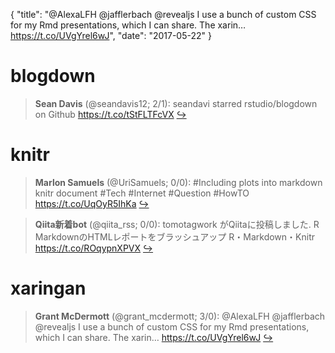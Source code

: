 {
  "title": "@AlexaLFH @jafflerbach @revealjs I use a bunch of custom CSS for my Rmd presentations, which I can share. The xarin… https://t.co/UVgYrel6wJ",
  "date": "2017-05-22"
}

# blogdown

> **Sean Davis** (@seandavis12; 2/1): seandavi starred rstudio/blogdown on Github https://t.co/tStFLTFcVX  [&#8618;](https://twitter.com/xieyihui/status/866454838749650945)

<!-- -->


# knitr

> **Marlon Samuels** (@UriSamuels; 0/0): #Including plots into markdown knitr document
#Tech #Internet #Question #HowTO
https://t.co/UqOyR5IhKa  [&#8618;](https://twitter.com/xieyihui/status/866749150989299712)

<!-- -->


> **Qiita新着bot** (@qiita_rss; 0/0): tomotagwork がQiitaに投稿しました.
R MarkdownのHTMLレポートをブラッシュアップ
R・Markdown・Knitr
https://t.co/ROqypnXPVX  [&#8618;](https://twitter.com/xieyihui/status/866607078130860032)

<!-- -->


# xaringan

> **Grant McDermott** (@grant_mcdermott; 3/0): @AlexaLFH @jafflerbach @revealjs I use a bunch of custom CSS for my Rmd presentations, which I can share. The xarin… https://t.co/UVgYrel6wJ  [&#8618;](https://twitter.com/xieyihui/status/866468132730191872)

<!-- -->


